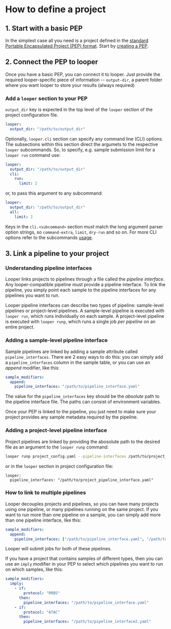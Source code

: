 # How to define a project

## 1. Start with a basic PEP

In the simplest case all you need is a project defined in the [standard Portable Encapsulated Project (PEP) format](http://pep.databio.org). Start by [creating a PEP](https://pepkit.github.io/docs/simple_example/). 

## 2. Connect the PEP to looper 

Once you have a basic PEP, you can connect it to looper. Just provide the required looper-specific piece of information -- `output-dir`, a parent folder where you want looper to store your results (always required)

### Add a `looper` section to your PEP

`output_dir` key is expected in the top level of the `looper` section of the project configuration file. 

```yaml
looper:
  output_dir: "/path/to/output_dir"
```

Optionally, `looper.cli` section can specify any command line (CLI) options. The subsections within this section direct the argumets to the respective `looper` subcommands. So, to specify, e.g. sample submission limit for a `looper run` command use:

```yaml
looper:
  output_dir: "/path/to/output_dir"
  cli:
    run:
      limit: 2
```

or, to pass this argument to any subcommand:

```yaml
looper:
  output_dir: "/path/to/output_dir"
  all:
    limit: 2
```

Keys in the `cli.<subcommand>` section *must* match the long argument parser option strings, so `command-extra`, `limit`, `dry-run` and so on. For more CLI options refer to the subcommands [usage](usage.md).


## 3. Link a pipeline to your project

### Understanding pipeline interfaces

Looper links projects to pipelines through a file called the *pipeline interface*. Any looper-compatible pipeline must provide a pipeline interface. To link the pipeline, you simply point each sample to the pipeline interfaces for any pipelines you want to run.

Looper pipeline interfaces can describe two types of pipeline: sample-level pipelines or project-level pipelines. A sample-level pipeline is executed with `looper run`, which runs individually on each sample. A project-level pipeline is executed with `looper runp`, which runs a single job *per pipeline* on an entire project.

### Adding a sample-level pipeline interface

Sample pipelines are linked by adding a sample attribute called `pipeline_interfaces`. There are 2 easy ways to do this: you can simply add a `pipeline_interfaces` column in the sample table, or you can use an *append* modifier, like this:

```yaml
sample_modifiers:
  append:
    pipeline_interfaces: "/path/to/pipeline_interface.yaml"
```

The value for the `pipeline_interfaces` key should be the *absolute* path to the pipeline interface file. The paths can consist of environment variables.

Once your PEP is linked to the pipeline, you just need to make sure your project provides any sample metadata required by the pipeline.

### Adding a project-level pipeline interface

Project pipelines are linked by providing the abosolute path to the desired file as an argument to the `looper runp` command:

```bash
looper runp project_config.yaml --pipeline-interfaces /path/to/project_pipeline_interface.yaml
```

or in the `looper` section in project configuration file:

```
looper:
  pipeline_interfaces: "/path/to/project_pipeline_interface.yaml"
```

### How to link to multiple pipelines

Looper decouples projects and pipelines, so you can have many projects using one pipeline, or many pipelines running on the same project. If you want to run more than one pipeline on a sample, you can simply add more than one pipeline interface, like this:

```yaml
sample_modifiers:
  append:
    pipeline_interfaces: ["/path/to/pipeline_interface.yaml", "/path/to/pipeline_interface2.yaml"]
```

Looper will submit jobs for both of these pipelines.

If you have a project that contains samples of different types, then you can use an `imply` modifier in your PEP to select which pipelines you want to run on which samples, like this:


```yaml
sample_modifiers:
  imply:
    - if:
        protocol: "RRBS"
      then:
        pipeline_interfaces: "/path/to/pipeline_interface.yaml"
    - if:
        protocol: "ATAC"
      then:
        pipeline_interfaces: "/path/to/pipeline_interface2.yaml"
```
